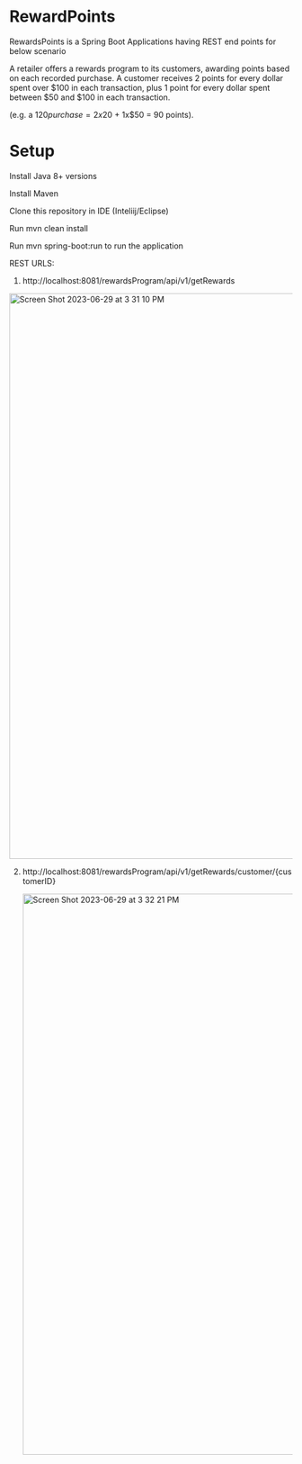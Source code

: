 # RewardPoints

RewardsPoints is a Spring Boot Applications having REST end points for below scenario

A retailer offers a rewards program to its customers, awarding points based on each recorded purchase.
A customer receives 2 points for every dollar spent over $100 in each transaction, plus 1 point for every dollar spent between $50 and $100 in each transaction.

(e.g. a $120 purchase = 2x$20 + 1x$50 = 90 points).


# Setup

Install Java 8+ versions

Install Maven 

Clone this repository in IDE (Inteliij/Eclipse) 

Run mvn clean install 

Run mvn spring-boot:run to run the application

REST URLS:

1. http://localhost:8081/rewardsProgram/api/v1/getRewards


<img width="1005" alt="Screen Shot 2023-06-29 at 3 31 10 PM" src="https://github.com/SamathaKusuma/RewardPoints/assets/138155529/f1cb5290-85e6-43f0-93ca-c64911eb2eda">

2. http://localhost:8081/rewardsProgram/api/v1/getRewards/customer/{customerID}

   <img width="997" alt="Screen Shot 2023-06-29 at 3 32 21 PM" src="https://github.com/SamathaKusuma/RewardPoints/assets/138155529/fdcf28a4-021d-434a-a99c-6b114e6a40ce">
